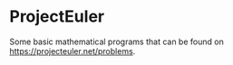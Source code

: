 ProjectEuler
============

Some basic mathematical programs that can be found on https://projecteuler.net/problems. 
